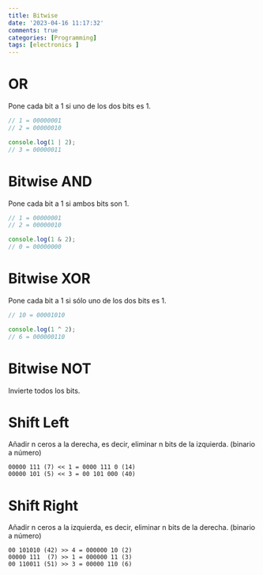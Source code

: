 ```yaml
---
title: Bitwise
date: '2023-04-16 11:17:32'
comments: true
categories: [Programming]
tags: [electronics ]
---
```


# OR

Pone cada bit a 1 si uno de los dos bits es 1.

```javascript
// 1 = 00000001
// 2 = 00000010

console.log(1 | 2);
// 3 = 00000011
```

# Bitwise AND

Pone cada bit a 1 si ambos bits son 1.

```javascript
// 1 = 00000001
// 2 = 00000010

console.log(1 & 2);
// 0 = 00000000
```

# Bitwise XOR

Pone cada bit a 1 si sólo uno de los dos bits es 1.


```javascript
// 10 = 00001010

console.log(1 ^ 2);
// 6 = 000000110
```

# Bitwise NOT

Invierte todos los bits.

# Shift Left

Añadir n ceros a la derecha, es decir, eliminar n bits de la izquierda. (binario a número)

```
00000 111 (7) << 1 = 0000 111 0 (14)
00000 101 (5) << 3 = 00 101 000 (40)
```

# Shift Right

Añadir n ceros a la izquierda, es decir, eliminar n bits de la derecha. (binario a número)

```
00 101010 (42) >> 4 = 000000 10 (2)
00000 111  (7) >> 1 = 000000 11 (3)
00 110011 (51) >> 3 = 00000 110 (6)
```
